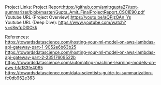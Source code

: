 Project Links:
Project Report:https://github.com/amitrgupta27/text-summarizer/blob/master/Gupta_Amit_FinalProjectReport_CSCIE90.pdf  
Youtube URL (Project Overview):https://youtu.be/aQPjzQAn_Ys   
Youtube URL (Deep Dive): https://www.youtube.com/watch?v=s8wfpDl0Okk   


References:   
https://towardsdatascience.com/hosting-your-ml-model-on-aws-lambdas-api-gateway-part-1-9052e6b63b25   
https://towardsdatascience.com/hosting-your-ml-model-on-aws-lambdas-api-gateway-part-2-23517609522b   
https://towardsdatascience.com/automating-machine-learning-models-on-aws-bfa183fe4065   
https://towardsdatascience.com/data-scientists-guide-to-summarization-fc0db952e363
